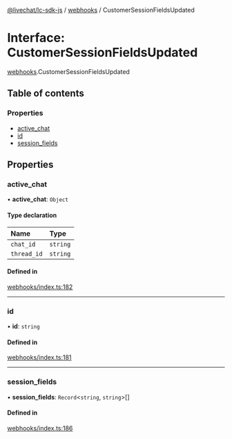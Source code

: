 [@livechat/lc-sdk-js](../README.md) / [webhooks](../modules/webhooks.md) / CustomerSessionFieldsUpdated

# Interface: CustomerSessionFieldsUpdated

[webhooks](../modules/webhooks.md).CustomerSessionFieldsUpdated

## Table of contents

### Properties

- [active\_chat](webhooks.CustomerSessionFieldsUpdated.md#active_chat)
- [id](webhooks.CustomerSessionFieldsUpdated.md#id)
- [session\_fields](webhooks.CustomerSessionFieldsUpdated.md#session_fields)

## Properties

### active\_chat

• **active\_chat**: `Object`

#### Type declaration

| Name | Type |
| :------ | :------ |
| `chat_id` | `string` |
| `thread_id` | `string` |

#### Defined in

[webhooks/index.ts:182](https://github.com/livechat/lc-sdk-js/blob/951da85/src/webhooks/index.ts#L182)

___

### id

• **id**: `string`

#### Defined in

[webhooks/index.ts:181](https://github.com/livechat/lc-sdk-js/blob/951da85/src/webhooks/index.ts#L181)

___

### session\_fields

• **session\_fields**: `Record`<`string`, `string`\>[]

#### Defined in

[webhooks/index.ts:186](https://github.com/livechat/lc-sdk-js/blob/951da85/src/webhooks/index.ts#L186)
